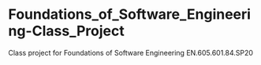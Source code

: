# Foundations_of_Software_Engineering-Class_Project
Class project for Foundations of Software Engineering EN.605.601.84.SP20
